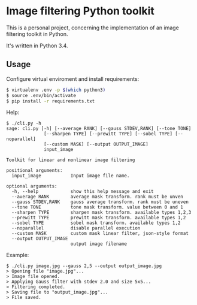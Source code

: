 # Image filtering Python toolkit

This is a personal project, concerning the implementation of an image filtering toolkit in Python.

It's written in Python 3.4.

## Usage

Configure virtual enviroment and install requirements:
```bash
$ virtualenv .env -p $(which python3)
$ source .env/bin/activate
$ pip install -r requirements.txt
```

Help:
```
$ ./cli.py -h
sage: cli.py [-h] [--average RANK] [--gauss STDEV,RANK] [--tone TONE]
              [--sharpen TYPE] [--prewitt TYPE] [--sobel TYPE] [--noparallel]
              [--custom MASK] [--output OUTPUT_IMAGE]
              input_image

Toolkit for linear and nonlinear image filtering

positional arguments:
  input_image           Input image file name.

optional arguments:
  -h, --help            show this help message and exit
  --average RANK        average mask transform. rank must be unven
  --gauss STDEV,RANK    gauss average transform. rank must be uneven
  --tone TONE           tone mask transform. value between 0 and 1
  --sharpen TYPE        sharpen mask transform. available types 1,2,3
  --prewitt TYPE        prewitt mask transform. available types 1,2
  --sobel TYPE          sobel mask transform. available types 1,2
  --noparallel          disable parallel execution
  --custom MASK         custom mask linear filter, json-style format
  --output OUTPUT_IMAGE
                        output image filename
```

Example:
```
$ ./cli.py image.jpg --gauss 2,5 --output output_image.jpg
> Opening file "image.jpg"...
> Image file opened.
> Applying Gauss filter with stdev 2.0 and size 5x5...
> Filtering completed.
> Saving file to "output_image.jpg"...
> File saved.
```
